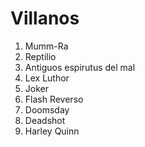 
# Villanos
1. Mumm-Ra
2. Reptilio
3. Antiguos espirutus del mal
4. Lex Luthor
5. Joker
6. Flash Reverso
7. Doomsday
8. Deadshot
9. Harley Quinn
